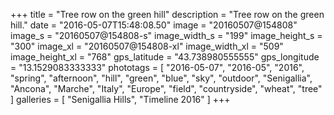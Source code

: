 +++
title = "Tree row on the green hill"
description = "Tree row on the green hill."
date = "2016-05-07T15:48:08.50"
image = "20160507@154808"
image_s = "20160507@154808-s"
image_width_s = "199"
image_height_s = "300"
image_xl = "20160507@154808-xl"
image_width_xl = "509"
image_height_xl = "768"
gps_latitude = "43.738980555555"
gps_longitude = "13.1529083333333"
phototags = [ "2016-05-07", "2016-05", "2016", "spring", "afternoon", "hill", "green", "blue", "sky", "outdoor", "Senigallia", "Ancona", "Marche", "Italy", "Europe", "field", "countryside", "wheat", "tree" ]
galleries = [ "Senigallia Hills", "Timeline 2016" ]
+++
